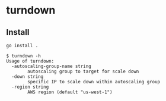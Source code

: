 turndown
========

## Install

`go install .`


```
$ turndown -h
Usage of turndown:
  -autoscaling-group-name string
        autoscaling group to target for scale down
  -down string
        specific IP to scale down within autoscaling group
  -region string
        AWS region (default "us-west-1")
```
